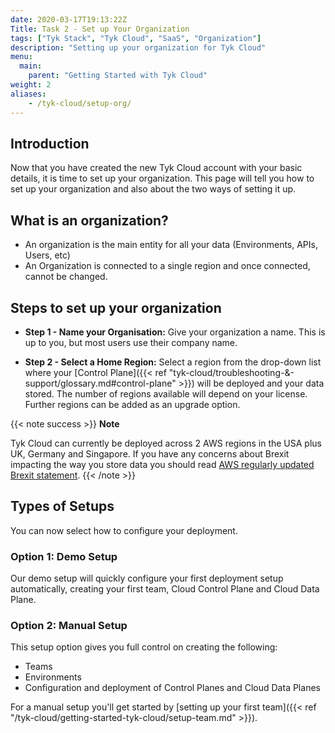 ```yaml
---
date: 2020-03-17T19:13:22Z
Title: Task 2 - Set up Your Organization
tags: ["Tyk Stack", "Tyk Cloud", "SaaS", "Organization"]
description: "Setting up your organization for Tyk Cloud"
menu:
  main:
    parent: "Getting Started with Tyk Cloud"
weight: 2
aliases:
    - /tyk-cloud/setup-org/
---
```



## Introduction

Now that you have created the new Tyk Cloud account with your basic details, it is time to set up your organization. This page will tell you how to set up your organization and also about the two ways of setting it up.

## What is an organization?

* An organization is the main entity for all your data (Environments, APIs, Users, etc)
* An Organization is connected to a single region and once connected, cannot be changed.
  
## Steps to set up your organization  

* **Step 1 - Name your Organisation:** Give your organization a name. This is up to you, but most users use their company name.

* **Step 2 - Select a Home Region:** Select a region from the drop-down list where your [Control Plane]({{< ref "tyk-cloud/troubleshooting-&-support/glossary.md#control-plane" >}}) will be deployed and your data stored. The number of regions available will depend on your license. Further regions can be added as an upgrade option.

{{< note success >}}
**Note**
  
Tyk Cloud can currently be deployed across 2 AWS regions in the USA plus UK, Germany and Singapore. If you have any concerns about Brexit impacting the way you store data you should read [AWS regularly updated Brexit statement](https://aws.amazon.com/compliance/gdpr-center/brexit/).
{{< /note >}}

## Types of Setups

You can now select how to configure your deployment.

### Option 1: Demo Setup

Our demo setup will quickly configure your first deployment setup automatically, creating your first team, Cloud Control Plane and Cloud Data Plane.

### Option 2: Manual Setup

This setup option gives you full control on creating the following:

* Teams
* Environments
* Configuration and deployment of Control Planes and Cloud Data Planes

For a manual setup you'll get started by [setting up your first team]({{< ref "/tyk-cloud/getting-started-tyk-cloud/setup-team.md" >}}).
